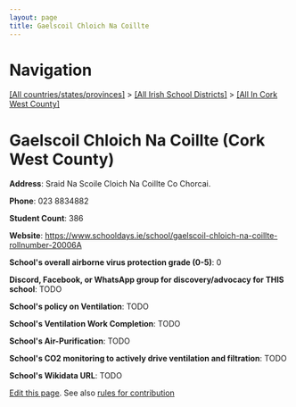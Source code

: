 ```yaml
---
layout: page
title: Gaelscoil Chloich Na Coillte
---
```

# Navigation

[[All countries/states/provinces]](../../..) > [[All Irish School Districts]](../..) > [[All In Cork West County]](..)

# Gaelscoil Chloich Na Coillte (Cork West County)

**Address**: Sraid Na Scoile Cloich Na Coillte Co Chorcai.

**Phone**: 023 8834882

**Student Count**: 386

**Website**: <https://www.schooldays.ie/school/gaelscoil-chloich-na-coillte-rollnumber-20006A>

**School's overall airborne virus protection grade (0-5)**: 0

**Discord, Facebook, or WhatsApp group for discovery/advocacy for THIS school**: TODO

**School's policy on Ventilation**: TODO

**School's Ventilation Work Completion**: TODO

**School's Air-Purification**: TODO

**School's CO2 monitoring to actively drive ventilation and filtration**: TODO

**School's Wikidata URL**: TODO


[Edit this page](https://github.com/ventilate-schools/Ireland/edit/main/./Cork_West_County/Gaelscoil_Chloich_Na_Coillte.md). See also [rules for contribution](../../../contribution-rules/)